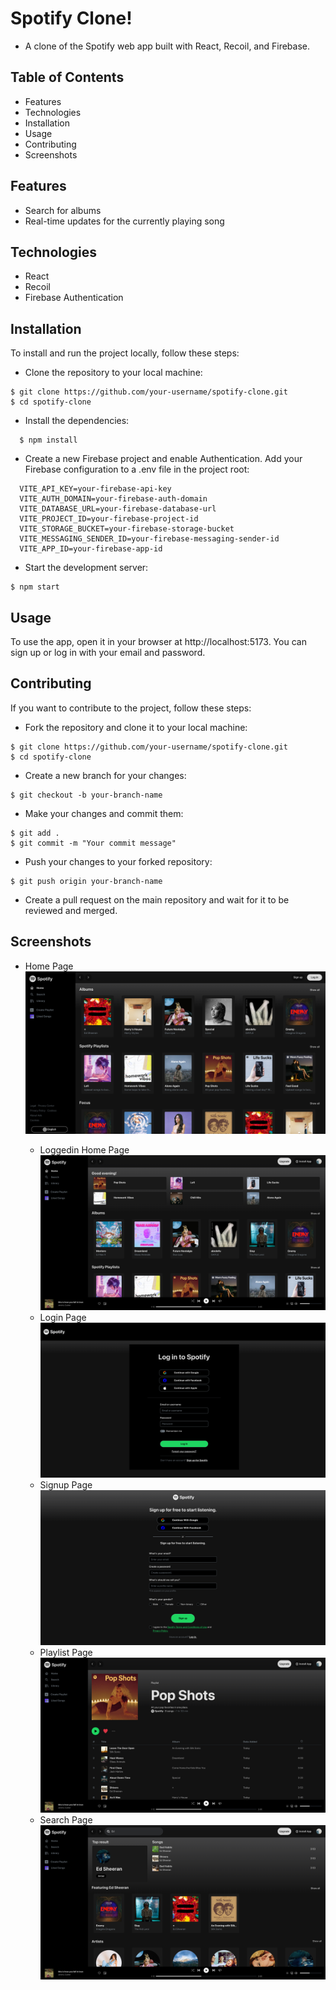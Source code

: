 # Spotify Clone!

- A clone of the Spotify web app built with React, Recoil, and Firebase.

## Table of Contents

- Features
- Technologies
- Installation
- Usage
- Contributing
- Screenshots

## Features

- Search for albums
- Real-time updates for the currently playing song

## Technologies

- React
- Recoil
- Firebase Authentication

## Installation

To install and run the project locally, follow these steps:

- Clone the repository to your local machine:

```
$ git clone https://github.com/your-username/spotify-clone.git
$ cd spotify-clone
```

- Install the dependencies:

```
  $ npm install
```

- Create a new Firebase project and enable Authentication.
  Add your Firebase configuration to a .env file in the project root:

```
  VITE_API_KEY=your-firebase-api-key
  VITE_AUTH_DOMAIN=your-firebase-auth-domain
  VITE_DATABASE_URL=your-firebase-database-url
  VITE_PROJECT_ID=your-firebase-project-id
  VITE_STORAGE_BUCKET=your-firebase-storage-bucket
  VITE_MESSAGING_SENDER_ID=your-firebase-messaging-sender-id
  VITE_APP_ID=your-firebase-app-id
```

- Start the development server:

```
$ npm start
```

## Usage

To use the app, open it in your browser at http://localhost:5173. You can sign up or log in with your email and password.

## Contributing

If you want to contribute to the project, follow these steps:

- Fork the repository and clone it to your local machine:

```
$ git clone https://github.com/your-username/spotify-clone.git
$ cd spotify-clone
```

- Create a new branch for your changes:

```
$ git checkout -b your-branch-name
```

- Make your changes and commit them:

```
$ git add .
$ git commit -m "Your commit message"
```

- Push your changes to your forked repository:

```
$ git push origin your-branch-name
```

- Create a pull request on the main repository and wait for it to be reviewed and merged.

## Screenshots

- Home Page
  <img src="./images/default-home.png" height={400} width={400}>

  - Loggedin Home Page
    <img src="./images/loggedin-home-page.png" height={400} width={400}>
  - Login Page
    <img src="./images/login-page.png" height={400} width={400}>
  - Signup Page
    <img src="./images/signup-page.png" height={400} width={400}>
  - Playlist Page
    <img src="./images/playlist.png" height={400} width={400}>
  - Search Page
    <img src="./images/search-page.png" height={400} width={400}>
